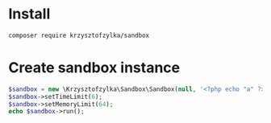 # Install
```bash
composer require krzysztofzylka/sandbox
```
# Create sandbox instance
```php
$sandbox = new \Krzysztofzylka\Sandbox\Sandbox(null, '<?php echo "a" ?>');
$sandbox->setTimeLimit(6);
$sandbox->setMemoryLimit(64);
echo $sandbox->run();
```